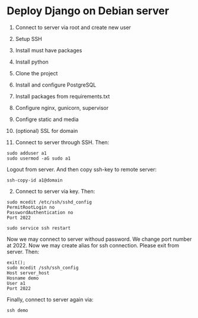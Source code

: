 # Deploy Django on Debian server

1. Connect to server via root and create new user
2. Setup SSH
3. Install must have packages
4. Install python
5. Clone the project
6. Install and configure PostgreSQL
7. Install packages from requirements.txt
8. Configure nginx, gunicorn, supervisor
9. Configre static and media
10. (optional) SSL for domain

1. Connect to server through SSH. Then:
```
sudo adduser a1
sudo usermod -aG sudo a1

```
Logout from server. And then copy ssh-key to remote server:
```
ssh-copy-id a1@domain 
```
2. Connect to server via key. Then:
```
sudo mcedit /etc/ssh/sshd_config
PermitRootLogin no
PasswordAuthentication no
Port 2022

sudo service ssh restart

```
Now we may connect to server withoud password. We change port number at 2022.
Now we may create alias for ssh connection. Please exit from server. Then:
```
exit();
sudo mcedit /ssh/ssh_config
Host server_host
Hosname demo
User a1
Port 2022

```

Finally, connect to server again via:
```
ssh demo
```
